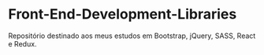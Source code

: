 # Front-End-Development-Libraries

Repositório destinado aos meus estudos em Bootstrap, jQuery, SASS, React e Redux.
